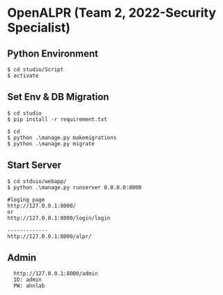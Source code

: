 # OpenALPR (Team 2, 2022-Security Specialist)

## Python Environment
```
$ cd studio/Script
$ activate
```
## Set Env & DB Migration
```
$ cd studio
$ pip install -r requirement.txt

$ cd
$ python .\manage.py makemigrations
$ python .\manage.py migrate   
```

## Start Server
```
$ cd stduio/webapp/
$ python .\manage.py runserver 0.0.0.0:8000

#loging page
http://127.0.0.1:8000/
or
http://127.0.0.1:8000/login/login

-------------
http://127.0.0.1:8000/alpr/
```

## Admin
```
  http://127.0.0.1:8000/admin
  ID: admin
  PW: ahnlab
```
